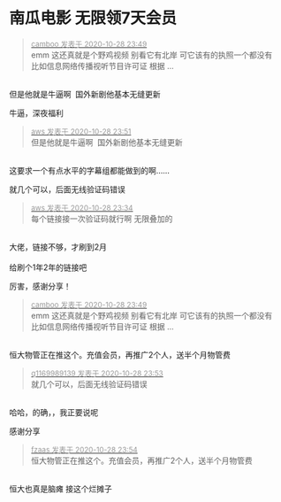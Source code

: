# 南瓜电影 无限领7天会员


<div class="quote"><blockquote><font size="2"><a href="https://www.hostloc.com/forum.php?mod=redirect&amp;goto=findpost&amp;pid=9366938&amp;ptid=759610" target="_blank"><font color="#999999">camboo 发表于 2020-10-28 23:49</font></a></font><br />
emm 这还真就是个野鸡视频 别看它有北岸 可它该有的执照一个都没有<br />
比如信息网络传播视听节目许可证 根据 ...</blockquote></div><br />
但是他就是牛逼啊&nbsp;&nbsp;国外新剧他基本无缝更新

牛逼，深夜福利

<div class="quote"><blockquote><font size="2"><a href="https://www.hostloc.com/forum.php?mod=redirect&amp;goto=findpost&amp;pid=9366950&amp;ptid=759610" target="_blank"><font color="#999999">aws 发表于 2020-10-28 23:51</font></a></font><br />
但是他就是牛逼啊&nbsp;&nbsp;国外新剧他基本无缝更新</blockquote></div><br />
这要求一个有点水平的字幕组都能做到的啊……

就几个可以，后面无线验证码错误

<div class="quote"><blockquote><font size="2"><a href="https://www.hostloc.com/forum.php?mod=redirect&amp;goto=findpost&amp;pid=9366880&amp;ptid=759610" target="_blank"><font color="#999999">aws 发表于 2020-10-28 23:34</font></a></font><br />
每个链接接一次验证码就行啊 无限叠加的</blockquote></div><br />
大佬，链接不够，才刷到2月<br />
<br />
给刷个1年2年的链接吧

厉害，感谢分享！

<div class="quote"><blockquote><font size="2"><a href="https://www.hostloc.com/forum.php?mod=redirect&amp;goto=findpost&amp;pid=9366938&amp;ptid=759610" target="_blank"><font color="#999999">camboo 发表于 2020-10-28 23:49</font></a></font><br />
emm 这还真就是个野鸡视频 别看它有北岸 可它该有的执照一个都没有<br />
比如信息网络传播视听节目许可证 根据 ...</blockquote></div><br />
恒大物管正在推这个。充值会员，再推广2个人，送半个月物管费

<div class="quote"><blockquote><font size="2"><a href="https://www.hostloc.com/forum.php?mod=redirect&amp;goto=findpost&amp;pid=9366960&amp;ptid=759610" target="_blank"><font color="#999999">q1169989139 发表于 2020-10-28 23:53</font></a></font><br />
就几个可以，后面无线验证码错误</blockquote></div><br />
哈哈，的确，，我正要说呢

感谢分享

<div class="quote"><blockquote><font size="2"><a href="https://www.hostloc.com/forum.php?mod=redirect&amp;goto=findpost&amp;pid=9366968&amp;ptid=759610" target="_blank"><font color="#999999">fzaas 发表于 2020-10-28 23:54</font></a></font><br />
恒大物管正在推这个。充值会员，再推广2个人，送半个月物管费</blockquote></div><br />
恒大也真是脑瘫 接这个烂摊子 <br />
<img id="aimg_aK23K" onclick="zoom(this, this.src, 0, 0, 0)" class="zoom" src="https://hk5.imgr.top/i/2020/10/29/1drl.jpeg" onmouseover="img_onmouseoverfunc(this)" onload="thumbImg(this)" border="0" alt="" />

